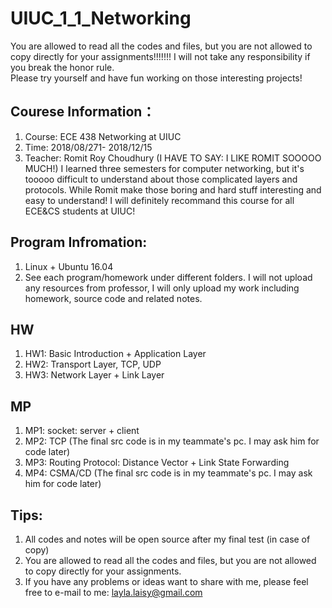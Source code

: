 # UIUC_1_1_Networking

You are allowed to read all the codes and files, but you are not allowed to copy directly for your assignments!!!!!!! I will not take any responsibility if you break the honor rule.      
Please try yourself and have fun working on those interesting projects! 


## Courese Information：
1. Course: ECE 438 Networking at UIUC
2. Time: 2018/08/271- 2018/12/15 
3. Teacher: Romit Roy Choudhury  (I HAVE TO SAY: I LIKE ROMIT SOOOOO MUCH!) I learned three semesters for computer networking, but it's tooooo difficult to understand about those complicated layers and protocols. While Romit make those boring and hard stuff interesting and easy to understand! I will definitely recommand this course for all ECE&CS students at UIUC!

## Program Infromation:
1. Linux + Ubuntu 16.04
2. See each program/homework under different folders. I will not upload any resources from professor, I will only upload my work including homework, source code and related notes. 

## HW
1. HW1: Basic Introduction + Application Layer  
2. HW2: Transport Layer, TCP, UDP   
3. HW3: Network Layer + Link Layer  

## MP
1. MP1: socket: server + client 
2. MP2: TCP (The final src code is in my teammate's pc. I may ask him for code later)   
3. MP3: Routing Protocol: Distance Vector + Link State Forwarding   
4. MP4: CSMA/CD  (The final src code is in my teammate's pc. I may ask him for code later)   

## Tips:
1. All codes and notes will be open source after my final test (in case of copy)
2. You are allowed to read all the codes and files, but you are not allowed to copy directly for your assignments.
3. If you have any problems or ideas want to share with me, please feel free to e-mail to me: layla.laisy@gmail.com



